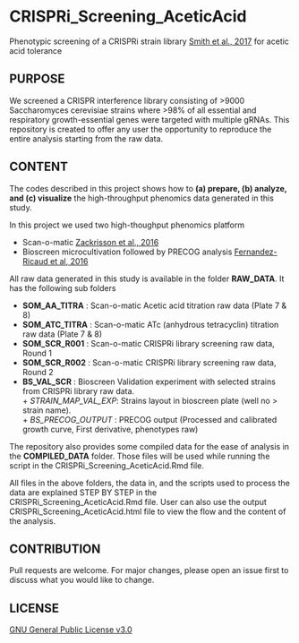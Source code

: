 # CRISPRi_Screening_AceticAcid

Phenotypic screening of a CRISPRi strain library [Smith et al., 2017](https://doi.org/10.15252/msb.20167233) for acetic acid tolerance

## PURPOSE 
We screened a CRISPR interference library consisting of >9000 Saccharomyces cerevisiae strains where >98% of all essential and respiratory growth-essential genes were targeted with multiple gRNAs. This repository is created to offer any user the opportunity to reproduce the entire analysis starting from the raw data.

## CONTENT 
The codes described in this project shows how to **(a) prepare, (b) analyze, and (c) visualize** the high-throughput phenomics data generated in this study. 

In this project we used two high-thoughput phenomics platform 
* Scan-o-matic [Zackrisson et al., 2016](https://doi.org/10.1534/g3.116.032342)
* Bioscreen microcultivation followed by PRECOG analysis [Fernandez-Ricaud et al, 2016](https://doi.org/10.1186/s12859-016-1134-2) 

All raw data generated in this study is available in the folder **RAW_DATA**. It has the following sub folders

* **SOM_AA_TITRA**  : Scan-o-matic Acetic acid titration raw data (Plate 7 & 8)
* **SOM_ATC_TITRA** : Scan-o-matic ATc (anhydrous tetracyclin) titration raw data (Plate 7 & 8)
* **SOM_SCR_R001**  : Scan-o-matic CRISPRi library screening raw data, Round 1
* **SOM_SCR_R002**  : Scan-o-matic CRISPRi library screening raw data, Round 2
* **BS_VAL_SCR**    : Bioscreen Validation experiment with selected strains from CRISPRi library raw data.   
       + *STRAIN_MAP_VAL_EXP*: Strains layout in bioscreen plate (well no > strain name).   
       + *BS_PRECOG_OUTPUT*  : PRECOG output (Processed and calibrated growth curve, First derivative, phenotypes raw)

The repository also provides some compiled data for the ease of analysis in the **COMPILED_DATA** folder. 
Those files will be used while running the script in the CRISPRi_Screening_AceticAcid.Rmd file. 

All files in the above folders, the data in, and the scripts used to process the data are explained STEP BY STEP in the CRISPRi_Screening_AceticAcid.Rmd file. User can also use the output CRISPRi_Screening_AceticAcid.html file to view the flow and the content of the analysis. 

## CONTRIBUTION
Pull requests are welcome. For major changes, please open an issue first to discuss what you would like to change.

## LICENSE
[GNU General Public License v3.0](https://www.gnu.org/licenses/gpl-3.0.en.html)

